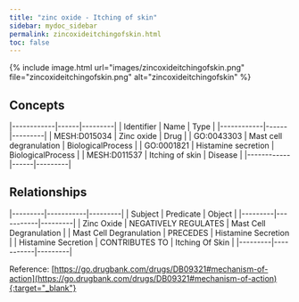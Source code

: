 ```yaml
---
title: "zinc oxide - Itching of skin"
sidebar: mydoc_sidebar
permalink: zincoxideitchingofskin.html
toc: false 
---
```


{% include image.html url="images/zincoxideitchingofskin.png" file="zincoxideitchingofskin.png" alt="zincoxideitchingofskin" %}

## Concepts

|------------|------|---------|
| Identifier | Name | Type    |
|------------|------|---------|
| MESH:D015034 | Zinc oxide | Drug |
| GO:0043303 | Mast cell degranulation | BiologicalProcess |
| GO:0001821 | Histamine secretion | BiologicalProcess |
| MESH:D011537 | Itching of skin | Disease |
|------------|------|---------|

## Relationships

|---------|-----------|---------|
| Subject | Predicate | Object  |
|---------|-----------|---------|
| Zinc Oxide | NEGATIVELY REGULATES | Mast Cell Degranulation |
| Mast Cell Degranulation | PRECEDES | Histamine Secretion |
| Histamine Secretion | CONTRIBUTES TO | Itching Of Skin |
|---------|-----------|---------|

Reference: [https://go.drugbank.com/drugs/DB09321#mechanism-of-action](https://go.drugbank.com/drugs/DB09321#mechanism-of-action){:target="_blank"}